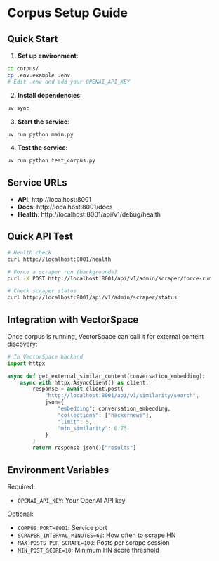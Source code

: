 # Corpus Setup Guide

## Quick Start

1. **Set up environment**:
```bash
cd corpus/
cp .env.example .env
# Edit .env and add your OPENAI_API_KEY
```

2. **Install dependencies**:
```bash
uv sync
```

3. **Start the service**:
```bash
uv run python main.py
```

4. **Test the service**:
```bash
uv run python test_corpus.py
```

## Service URLs

- **API**: http://localhost:8001
- **Docs**: http://localhost:8001/docs  
- **Health**: http://localhost:8001/api/v1/debug/health

## Quick API Test

```bash
# Health check
curl http://localhost:8001/health

# Force a scraper run (backgrounds)
curl -X POST http://localhost:8001/api/v1/admin/scraper/force-run

# Check scraper status
curl http://localhost:8001/api/v1/admin/scraper/status
```

## Integration with VectorSpace

Once corpus is running, VectorSpace can call it for external content discovery:

```python
# In VectorSpace backend
import httpx

async def get_external_similar_content(conversation_embedding):
    async with httpx.AsyncClient() as client:
        response = await client.post(
            "http://localhost:8001/api/v1/similarity/search",
            json={
                "embedding": conversation_embedding,
                "collections": ["hackernews"],
                "limit": 5,
                "min_similarity": 0.75
            }
        )
        return response.json()["results"]
```

## Environment Variables

Required:
- `OPENAI_API_KEY`: Your OpenAI API key

Optional:
- `CORPUS_PORT=8001`: Service port
- `SCRAPER_INTERVAL_MINUTES=60`: How often to scrape HN
- `MAX_POSTS_PER_SCRAPE=100`: Posts per scrape session
- `MIN_POST_SCORE=10`: Minimum HN score threshold